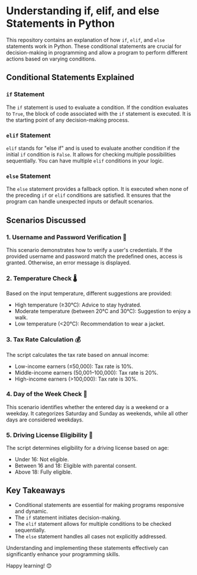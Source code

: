 # Understanding if, elif, and else Statements in Python

This repository contains an explanation of how `if`, `elif`, and `else` statements work in Python. These conditional statements are crucial for decision-making in programming and allow a program to perform different actions based on varying conditions.

## Conditional Statements Explained

### `if` Statement
The `if` statement is used to evaluate a condition. If the condition evaluates to `True`, the block of code associated with the `if` statement is executed. It is the starting point of any decision-making process.

### `elif` Statement
`elif` stands for "else if" and is used to evaluate another condition if the initial `if` condition is `False`. It allows for checking multiple possibilities sequentially. You can have multiple `elif` conditions in your logic.

### `else` Statement
The `else` statement provides a fallback option. It is executed when none of the preceding `if` or `elif` conditions are satisfied. It ensures that the program can handle unexpected inputs or default scenarios.

## Scenarios Discussed

### 1. Username and Password Verification 🔐
This scenario demonstrates how to verify a user's credentials. If the provided username and password match the predefined ones, access is granted. Otherwise, an error message is displayed.

### 2. Temperature Check 🌡️
Based on the input temperature, different suggestions are provided:
- High temperature (≥30°C): Advice to stay hydrated.
- Moderate temperature (between 20°C and 30°C): Suggestion to enjoy a walk.
- Low temperature (<20°C): Recommendation to wear a jacket.

### 3. Tax Rate Calculation 💰
The script calculates the tax rate based on annual income:
- Low-income earners (≤50,000): Tax rate is 10%.
- Middle-income earners (50,001–100,000): Tax rate is 20%.
- High-income earners (>100,000): Tax rate is 30%.

### 4. Day of the Week Check 📅
This scenario identifies whether the entered day is a weekend or a weekday. It categorizes Saturday and Sunday as weekends, while all other days are considered weekdays.

### 5. Driving License Eligibility 🚗
The script determines eligibility for a driving license based on age:
- Under 16: Not eligible.
- Between 16 and 18: Eligible with parental consent.
- Above 18: Fully eligible.

## Key Takeaways
- Conditional statements are essential for making programs responsive and dynamic.
- The `if` statement initiates decision-making.
- The `elif` statement allows for multiple conditions to be checked sequentially.
- The `else` statement handles all cases not explicitly addressed.

Understanding and implementing these statements effectively can significantly enhance your programming skills.

Happy learning! 😊
